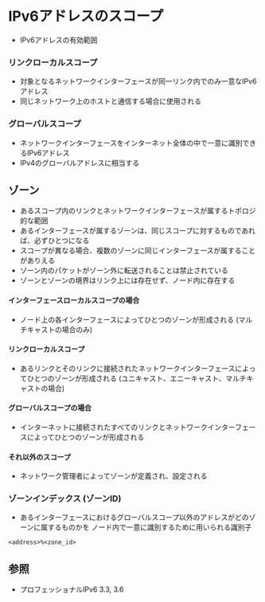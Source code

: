 # IPv6アドレスのスコープ
- IPv6アドレスの有効範囲

### リンクローカルスコープ
- 対象となるネットワークインターフェースが同一リンク内でのみ一意なIPv6アドレス
- 同じネットワーク上のホストと通信する場合に使用される

### グローバルスコープ
- ネットワークインターフェースをインターネット全体の中で一意に識別できるIPv6アドレス
- IPv4のグローバルアドレスに相当する

## ゾーン
- あるスコープ内のリンクとネットワークインターフェースが属するトポロジ的な範囲
- あるインターフェースが属するゾーンは、同じスコープに対するものであれば、必ずひとつになる
- スコープが異なる場合、複数のゾーンに同じインターフェースが属することがありえる
- ゾーン内のパケットがゾーン外に転送されることは禁止されている
- ゾーンとゾーンの境界はリンク上には存在せず、ノード内に存在する

#### インターフェースローカルスコープの場合
- ノード上の各インターフェースによってひとつのゾーンが形成される
  (マルチキャストの場合のみ)

#### リンクローカルスコープ
- あるリンクとそのリンクに接続されたネットワークインターフェースによってひとつのゾーンが形成される
  (ユニキャスト、エニーキャスト、マルチキャストの場合)

#### グローバルスコープの場合
- インターネットに接続されたすべてのリンクとネットワークインターフェースによってひとつのゾーンが形成される

#### それ以外のスコープ
- ネットワーク管理者によってゾーンが定義され、設定される

### ゾーンインデックス (ゾーンID)
- あるインターフェースにおけるグローバルスコープ以外のアドレスがどのゾーンに属するものかを
  ノード内で一意に識別するために用いられる識別子

```
<address>%<zone_id>
```

## 参照
- プロフェッショナルIPv6 3.3, 3.6
